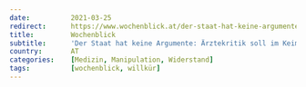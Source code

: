 ```yaml
---
date:          2021-03-25
redirect:      https://www.wochenblick.at/der-staat-hat-keine-argumente-aerztekritik-soll-im-keim-erstickt-werden/
title:         Wochenblick
subtitle:      'Der Staat hat keine Argumente: Ärztekritik soll im Keim erstickt werden'
country:       AT
categories:    [Medizin, Manipulation, Widerstand]
tags:          [wochenblick, willkür]
---
```

